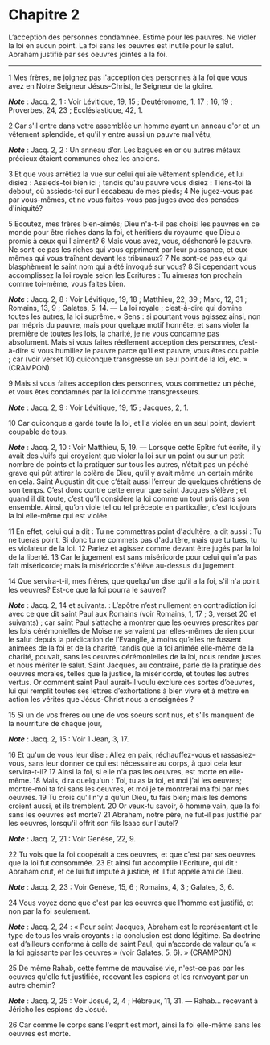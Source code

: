 # Chapitre 2

L’acception des personnes condamnée.
Estime pour les pauvres.
Ne violer la loi en aucun point.
La foi sans les oeuvres est inutile pour le salut.
Abraham justifié par ses oeuvres jointes à la foi.

***

1 Mes frères, ne joignez pas l'acception des personnes à la foi que vous avez en Notre Seigneur Jésus-Christ, le Seigneur de la gloire.

***Note*** :  Jacq. 2, 1 : Voir Lévitique, 19, 15 ; Deutéronome, 1, 17 ; 16, 19 ; Proverbes, 24, 23 ; Ecclésiastique, 42, 1.

2 Car s'il entre dans votre assemblée un homme ayant un anneau d'or et un vêtement splendide, et qu'il y entre aussi un pauvre mal vêtu,

***Note*** :  Jacq. 2, 2 : Un anneau d’or. Les bagues en or ou autres métaux précieux étaient communes chez les anciens.

3 Et que vous arrêtiez la vue sur celui qui aie vêtement splendide, et lui disiez : Assieds-toi bien ici ; tandis qu'au pauvre vous disiez : Tiens-toi là debout, où assieds-toi sur l'escabeau de mes pieds; 4 Ne jugez-vous pas par vous-mêmes, et ne vous faites-vous pas juges avec des pensées d'iniquité?


5 Ecoutez, mes frères bien-aimés; Dieu n'a-t-il pas choisi les pauvres en ce monde pour être riches dans la foi, et héritiers du royaume que Dieu a promis à ceux qui l'aiment? 6 Mais vous avez, vous, déshonoré le pauvre. Ne sont-ce pas les riches qui vous oppriment par leur puissance, et eux-mêmes qui vous traînent devant les tribunaux? 7 Ne sont-ce pas eux qui blasphèment le saint nom qui a été invoqué sur vous? 8 Si cependant vous accomplissez la loi royale selon les Ecritures : Tu aimeras ton prochain comme toi-même, vous faites bien.

***Note*** :  Jacq. 2, 8 : Voir Lévitique, 19, 18 ; Matthieu, 22, 39 ; Marc, 12, 31 ; Romains, 13, 9 ; Galates, 5, 14. ― La loi royale ; c’est-à-dire qui domine toutes les autres, la loi suprême. « Sens : si pourtant vous agissez ainsi, non par mépris du pauvre, mais pour quelque motif honnête, et sans violer la première de toutes les lois, la charité, je ne vous condamne pas absolument. Mais si vous faites réellement acception des personnes, c’est-à-dire si vous humiliez le pauvre parce qu’il est pauvre, vous êtes coupable ; car (voir verset 10) quiconque transgresse un seul point de la loi, etc. » (CRAMPON)

9 Mais si vous faites acception des personnes, vous commettez un péché, et vous êtes condamnés par la loi comme transgresseurs.

***Note*** :  Jacq. 2, 9 : Voir Lévitique, 19, 15 ; Jacques, 2, 1.

10 Car quiconque a gardé toute la loi, et l'a violée en un seul point, devient coupable de tous.

***Note*** :  Jacq. 2, 10 : Voir Matthieu, 5, 19. ― Lorsque cette Epître fut écrite, il y avait des Juifs qui croyaient que violer la loi sur un point ou sur un petit nombre de points et la pratiquer sur tous les autres, n’était pas un péché grave qui pût attirer la colère de Dieu, qu’il y avait même un certain mérite en cela. Saint Augustin dit que c’était aussi l’erreur de quelques chrétiens de son temps. C’est donc contre cette erreur que saint Jacques s’élève ; et quand il dit toute, c’est qu’il considère la loi comme un tout pris dans son ensemble. Ainsi, qu’on viole tel ou tel précepte en particulier, c’est toujours la loi elle-même qui est violée.

11 En effet, celui qui a dit : Tu ne commettras point d'adultère, a dit aussi : Tu ne tueras point. Si donc tu ne commets pas d'adultère, mais que tu tues, tu es violateur de la loi. 12 Parlez et agissez comme devant être jugés par la loi de la liberté. 13 Car le jugement est sans miséricorde pour celui qui n'a pas fait miséricorde; mais la miséricorde s'élève au-dessus du jugement.


14 Que servira-t-il, mes frères, que quelqu'un dise qu'il a la foi, s'il n'a point les oeuvres? Est-ce que la foi pourra le sauver?

***Note*** :  Jacq. 2, 14 et suivants. : L’apôtre n’est nullement en contradiction ici avec ce que dit saint Paul aux Romains (voir Romains, 1, 17 ; 3, verset 20 et suivants) ; car saint Paul s’attache à montrer que les oeuvres prescrites par les lois cérémonielles de Moïse ne servaient par elles-mêmes de rien pour le salut depuis la prédication de l’Evangile, à moins qu’elles ne fussent animées de la foi et de la charité, tandis que la foi animée elle-même de la charité, pouvait, sans les oeuvres cérémonielles de la loi, nous rendre justes et nous mériter le salut. Saint Jacques, au contraire, parle de la pratique des oeuvres morales, telles que la justice, la miséricorde, et toutes les autres vertus. Or comment saint Paul aurait-il voulu exclure ces sortes d’oeuvres, lui qui remplit toutes ses lettres d’exhortations à bien vivre et à mettre en action les vérités que Jésus-Christ nous a enseignées ?

15 Si un de vos frères ou une de vos soeurs sont nus, et s'ils manquent de la nourriture de chaque jour,

***Note*** :  Jacq. 2, 15 : Voir 1 Jean, 3, 17.

16 Et qu'un de vous leur dise : Allez en paix, réchauffez-vous et rassasiez-vous, sans leur donner ce qui est nécessaire au corps, à quoi cela leur servira-t-il? 17 Ainsi la foi, si elle n'a pas les oeuvres, est morte en elle-même. 18 Mais, dira quelqu'un : Toi, tu as la foi, et moi j'ai les oeuvres; montre-moi ta foi sans les oeuvres, et moi je te montrerai ma foi par mes oeuvres. 19 Tu crois qu'il n'y a qu'un Dieu, tu fais bien; mais les démons croient aussi, et ils tremblent. 20 Or veux-tu savoir, ô homme vain, que la foi sans les oeuvres est morte? 21 Abraham, notre père, ne fut-il pas justifié par les oeuvres, lorsqu'il offrit son fils Isaac sur l'autel?

***Note*** :  Jacq. 2, 21 : Voir Genèse, 22, 9.

22 Tu vois que la foi coopérait à ces oeuvres, et que c'est par ses oeuvres que la loi fut consommée. 23 Et ainsi fut accomplie l'Ecriture, qui dit : Abraham crut, et ce lui fut imputé à justice, et il fut appelé ami de Dieu.

***Note*** :  Jacq. 2, 23 : Voir Genèse, 15, 6 ; Romains, 4, 3 ; Galates, 3, 6.

24 Vous voyez donc que c'est par les oeuvres que l'homme est justifié, et non par la foi seulement.

***Note*** :  Jacq. 2, 24 : « Pour saint Jacques, Abraham est le représentant et le type de tous les vrais croyants : la conclusion est donc légitime. Sa doctrine est d’ailleurs conforme à celle de saint Paul, qui n’accorde de valeur qu’à « la foi agissante par les oeuvres » (voir Galates, 5, 6). » (CRAMPON)

25 De même Rahab, cette femme de mauvaise vie, n'est-ce pas par les oeuvres qu'elle fut justifiée, recevant les espions et les renvoyant par un autre chemin?

***Note*** :  Jacq. 2, 25 : Voir Josué, 2, 4 ; Hébreux, 11, 31. ― Rahab… recevant à Jéricho les espions de Josué.

26 Car comme le corps sans l'esprit est mort, ainsi la foi elle-même sans les oeuvres est morte.

